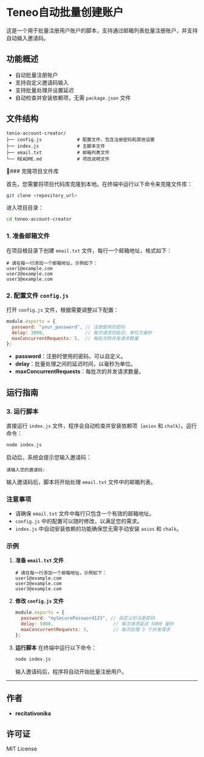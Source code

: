 # Teneo自动批量创建账户

这是一个用于批量注册用户账户的脚本，支持通过邮箱列表批量注册账户，并支持自动输入邀请码。

## 功能概述

- 自动批量注册账户
- 支持自定义邀请码输入
- 支持批量处理并设置延迟
- 自动检查并安装依赖项，无需 `package.json` 文件

## 文件结构

```
tenio-account-creator/
├── config.js             # 配置文件，包含注册密码和其他设置
├── index.js              # 主脚本文件
├── email.txt             # 邮箱列表文件
└── README.md             # 项目说明文件
```

### 克隆项目文件库

首先，您需要将项目代码库克隆到本地。在终端中运行以下命令来克隆文件库：

```bash
git clone <repository_url>
```

进入项目目录：

```bash
cd teneo-account-creator
```

### 1. 准备邮箱文件

在项目根目录下创建 `email.txt` 文件，每行一个邮箱地址，格式如下：

```plaintext
# 请在每一行添加一个邮箱地址，示例如下：
user1@example.com
user2@example.com
user3@example.com
```

### 2. 配置文件 `config.js`

打开 `config.js` 文件，根据需要调整以下配置：

```javascript
module.exports = {
  password: "your_password", // 注册使用的密码
  delay: 3000,               // 每次请求的延迟，单位为毫秒
  maxConcurrentRequests: 5,  // 每批次的并发请求数量
};
```

- **password**：注册时使用的密码，可以自定义。
- **delay**：批量处理之间的延迟时间，以毫秒为单位。
- **maxConcurrentRequests**：每批次的并发请求数量。

## 运行指南

### 3. 运行脚本

直接运行 `index.js` 文件，程序会自动检查并安装依赖项（`axios` 和 `chalk`）。运行命令：

```bash
node index.js
```

启动后，系统会提示您输入邀请码：

```
请输入您的邀请码:
```

输入邀请码后，脚本将开始处理 `email.txt` 文件中的邮箱列表。

### 注意事项

- 请确保 `email.txt` 文件中每行只包含一个有效的邮箱地址。
- `config.js` 中的配置可以随时修改，以满足您的需求。
- `index.js` 中自动安装依赖的功能确保您无需手动安装 `axios` 和 `chalk`。

### 示例

1. **准备 `email.txt` 文件**
   ```plaintext
   # 请在每一行添加一个邮箱地址，示例如下：
   user1@example.com
   user2@example.com
   user3@example.com
   ```

2. **修改 `config.js` 文件**
   ```javascript
   module.exports = {
     password: "mySecurePassword123", // 自定义的注册密码
     delay: 5000,                      // 每次请求延迟 5000 毫秒
     maxConcurrentRequests: 3,         // 每次处理 3 个并发请求
   };
   ```

3. **运行脚本**
   在终端中运行以下命令：
   ```bash
   node index.js
   ```
   输入邀请码后，程序将自动开始批量注册用户。

---

## 作者

- **recitativonika**

## 许可证

MIT License

